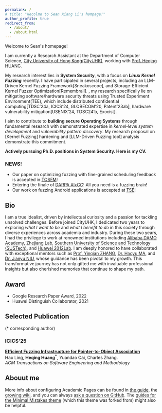 ```yaml
---
permalink: /
# title: "Wecolme to Sean Xiang Li's hompage!"
author_profile: true
redirect_from: 
  - /about/
  - /about.html
---
```


Welcome to Sean's homepage!

I am currently a Research Assistant at the Department of Computer Science, [City University of Hong Kong(CityUHK)](https://www.cityu.edu.hk/), working with [Prof. Heqing HUANG](https://5hadowblad3.github.io/).

My research interest lies in **System Security**, with a focus on **_Linux Kernel Fuzzing_** recently. 
I have participated in several projects, including an LLM-Driven Kernel Fuzzing Framework[Sneakoscope], and Storage-Efficient Kernel Fuzzer Optimization[Remembrall]. 
, my research specifically lie on mitigating software/hardware security threats using Trusted Experiment Environment(TEE),
which include distributed confidential computing[TDSC’24a, ICICS’24, GLOBECOM’20, Patent’23ab],
hardware vulnerability mitigation[USENIX’24, TDSC24’b, Exocist]. 

I aim to contribute to **building secure Operating Systems** through fundamental research with demonstrated expertise in _kernel-level system development_ and _vulnerability pattern discovery_. My research proposal on [Kernel Fuzzing] hardening and [LLM-Driven Fuzzing tool] analysis demonstrate this commitment.

**Actively pursuing Ph.D. positions in System Security. Here is my CV.**



### **NEWS!**
 * Our paper on optimizing fuzzing with fine-grained scheduling feedback is accepted in [TOSEM](https://dl.acm.org/journal/tosem)! 
 * Entering the finale of [DARPA AIxCC](https://aicyberchallenge.com)! All you need is a fuzzing brain!
 * Our work on fuzzing Android applications is accepted at [TSE](https://ieeexplore.ieee.org/xpl/RecentIssue.jsp?punumber=32)!

## Bio
I am a true idealist, driven by intellectual curiosity and a passion for tackling unsolved challenges. Before joined CityUHK, I dedicated two years to exploring _what I want to be_ and _what I benefit to do_ in this society through diverse experiences across academia and industry. During these two years, I had the privilege to work at renowned institutions including [Alibaba DAMO Academy](https://damo.alibaba.com/?language=en), [Zhejiang Lab](https://en.zhejianglab.com/), [Southern University of Science and Technology (SUSTech)](https://www.sustech.edu.cn/en/), and [Huawei 2012Lab](https://www.huawei.com/cn/). I am deeply honored to have collaborated with exceptional mentors such as [Prof. Yinqian ZHANG](https://yinqian.org/), [Dr. Haoyu MA](https://scholar.google.com/citations?user=9csJTTcAAAAJ&hl=zh-CN), and [Dr. Jianyu NIU](https://jianyu-niu.github.io/), whose guidance has been pivotal to my growth. This transformative journey has not only gifted me with invaluable professional insights but also cherished memories that continue to shape my path.

## Award
  * Google Research Paper Award, 2022
  * Huawei Distinguish Collaborator, 2021

## Selected Publication
(* corresponding author)

### ICICS'25
[**Efficient Fuzzing Infrastructure for Pointer-to-Object Association**]()   
Hao Ling, **Heqing Huang<sup>\*</sup>**, Yuandao Cai, Charles Zhang.    
*ACM Transactions on Software Engineering and Methodology* 



## Abouut me
More info about configuring Academic Pages can be found in [the guide](https://academicpages.github.io/markdown/), the [growing wiki](https://github.com/academicpages/academicpages.github.io/wiki), and you can always [ask a question on GitHub](https://github.com/academicpages/academicpages.github.io/discussions). The [guides for the Minimal Mistakes theme](https://mmistakes.github.io/minimal-mistakes/docs/configuration/) (which this theme was forked from) might also be helpful.
